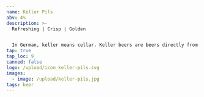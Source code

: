 ```yaml
---
name: Keller Pils
abv: 4%
description: >-
  Refreshing | Crisp | Golden


  In German, keller means cellar. Keller beers are beers directly from the cellar. Our Keller pils is packaged right off our lagering tanks.
tap: true
tap_loc: 9
canned: false
logo: /upload/icon_keller-pils.svg
images:
  - image: /upload/keller-pils.jpg
tags: beer
---
```

